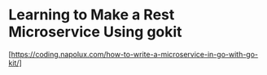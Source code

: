 # Learning to Make a Rest Microservice Using gokit

[https://coding.napolux.com/how-to-write-a-microservice-in-go-with-go-kit/]
